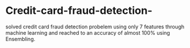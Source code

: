 # Credit-card-fraud-detection-
solved credit card fraud detection probelem using only 7 features through machine learning and reached to an accuracy of almost 100% using Ensembling.
